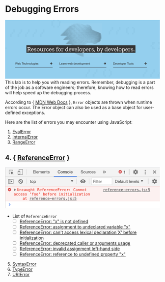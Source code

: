 # Debugging Errors

![MDN Pic](mdn_pic.png)
This lab is to help you with reading errors. Remember, debugging is a part of the job as a software engineers; therefore, knowing how to read errors will help speed up the debugging process. 

According to { [MDN Web Docs](https://developer.mozilla.org/en-US/docs/Web/JavaScript/Reference/Global_Objects/Error) }, `Error` objects are thrown when runtime errors occur. The Error object can also be used as a base object for user-defined exceptions.

Here are the list of errors you may encounter using JavaScript:
1. [EvalError](https://developer.mozilla.org/en-US/docs/Web/JavaScript/Reference/Global_Objects/EvalError)
2. [InternalError](https://developer.mozilla.org/en-US/docs/Web/JavaScript/Reference/Global_Objects/InternalError)
3. [RangeError](https://developer.mozilla.org/en-US/docs/Web/JavaScript/Reference/Global_Objects/RangeError)
## 4. { [ReferenceError](https://developer.mozilla.org/en-US/docs/Web/JavaScript/Reference/Global_Objects/ReferenceError) }
![Reference Error](reference_error.png)
- List of `ReferenceError`
    - [ ] [ReferenceError: "x" is not defined](https://developer.mozilla.org/en-US/docs/Web/JavaScript/Reference/Errors/Not_defined)
    - [ ] [ReferenceError: assignment to undeclared variable "x"](https://developer.mozilla.org/en-US/docs/Web/JavaScript/Reference/Errors/Undeclared_var) 
    - [ ] [ReferenceError: can't access lexical declaration`X' before initialization](https://developer.mozilla.org/en-US/docs/Web/JavaScript/Reference/Errors/Cant_access_lexical_declaration_before_init)
    - [ ] [ReferenceError: deprecated caller or arguments usage](https://developer.mozilla.org/en-US/docs/Web/JavaScript/Reference/Errors/Deprecated_caller_or_arguments_usage) 
    - [ ] [ReferenceError: invalid assignment left-hand side](https://developer.mozilla.org/en-US/docs/Web/JavaScript/Reference/Errors/Invalid_assignment_left-hand_side)
    - [ ] [ReferenceError: reference to undefined property "x"](https://developer.mozilla.org/en-US/docs/Web/JavaScript/Reference/Errors/Undefined_prop)
5. [SyntaxError](https://developer.mozilla.org/en-US/docs/Web/JavaScript/Reference/Global_Objects/SyntaxError)
6. [TypeError](https://developer.mozilla.org/en-US/docs/Web/JavaScript/Reference/Global_Objects/TypeError)
7. [URIError](https://developer.mozilla.org/en-US/docs/Web/JavaScript/Reference/Global_Objects/URIError)
